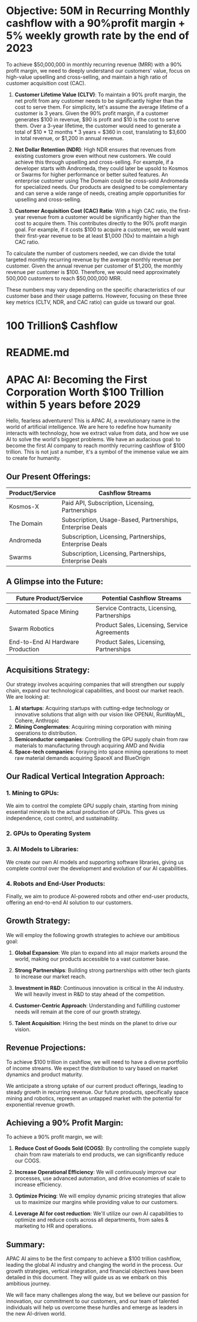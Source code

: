 # Objective: 50M in Recurring Monthly cashflow with a 90%profit margin + 5% weekly growth rate by the end of 2023

To achieve $50,000,000 in monthly recurring revenue (MRR) with a 90% profit margin, we need to deeply understand our customers' value, focus on high-value upselling and cross-selling, and maintain a high ratio of customer acquisition cost (CAC).

1. **Customer Lifetime Value (CLTV)**: To maintain a 90% profit margin, the net profit from any customer needs to be significantly higher than the cost to serve them. For simplicity, let's assume the average lifetime of a customer is 3 years. Given the 90% profit margin, if a customer generates $100 in revenue, $90 is profit and $10 is the cost to serve them. Over a 3-year lifetime, the customer would need to generate a total of $10 * 12 months * 3 years = $360 in cost, translating to $3,600 in total revenue, or $1,200 in annual revenue.

2. **Net Dollar Retention (NDR)**: High NDR ensures that revenues from existing customers grow even without new customers. We could achieve this through upselling and cross-selling. For example, if a developer starts with Andromeda, they could later be upsold to Kosmos or Swarms for higher performance or better suited features. An enterprise customer using The Domain could be cross-sold Andromeda for specialized needs. Our products are designed to be complementary and can serve a wide range of needs, creating ample opportunities for upselling and cross-selling.

3. **Customer Acquisition Cost (CAC) Ratio**: With a high CAC ratio, the first-year revenue from a customer would be significantly higher than the cost to acquire them. This contributes directly to the 90% profit margin goal. For example, if it costs $100 to acquire a customer, we would want their first-year revenue to be at least $1,000 (10x) to maintain a high CAC ratio.

To calculate the number of customers needed, we can divide the total targeted monthly recurring revenue by the average monthly revenue per customer. Given the annual revenue per customer of $1,200, the monthly revenue per customer is $100. Therefore, we would need approximately 500,000 customers to reach $50,000,000 MRR.

These numbers may vary depending on the specific characteristics of our customer base and their usage patterns. However, focusing on these three key metrics (CLTV, NDR, and CAC ratio) can guide us toward our goal.




# 100 Trillion$ Cashflow

# README.md

# APAC AI: Becoming the First Corporation Worth $100 Trillion within 5 years before 2029

Hello, fearless adventurers! This is APAC AI, a revolutionary name in the world of artificial intelligence. We are here to redefine how humanity interacts with technology, how we extract value from data, and how we use AI to solve the world's biggest problems. We have an audacious goal: to become the first AI company to reach monthly recurring cashflow of $100 trillion. This is not just a number, it's a symbol of the immense value we aim to create for humanity.

## Our Present Offerings:

| Product/Service | Cashflow Streams |
| --- | --- |
| Kosmos-X | Paid API, Subscription, Licensing, Partnerships |
| The Domain | Subscription, Usage-Based, Partnerships, Enterprise Deals |
| Andromeda | Subscription, Licensing, Partnerships, Enterprise Deals |
| Swarms | Subscription, Licensing, Partnerships, Enterprise Deals |

## A Glimpse into the Future:

| Future Product/Service | Potential Cashflow Streams |
| --- | --- |
| Automated Space Mining | Service Contracts, Licensing, Partnerships |
| Swarm Robotics | Product Sales, Licensing, Service Agreements |
| End-to-End AI Hardware Production | Product Sales, Licensing, Partnerships |

## Acquisitions Strategy:

Our strategy involves acquiring companies that will strengthen our supply chain, expand our technological capabilities, and boost our market reach. We are looking at:

1. **AI startups**: Acquiring startups with cutting-edge technology or innovative solutions that align with our vision like OPENAI, RunWayML, Cohere, Anthropic
2. **Mining Conglermates**: Acquiring mining corporation with mining operations to distribution.
3. **Semiconductor companies**: Controlling the GPU supply chain from raw materials to manufacturing through acquiring AMD and Nvidia
4. **Space-tech companies**: Foraying into space mining operations to meet raw material demands acquiring SpaceX and BlueOrigin

## Our Radical Vertical Integration Approach:

### 1. Mining to GPUs:
We aim to control the complete GPU supply chain, starting from mining essential minerals to the actual production of GPUs. This gives us independence, cost control, and sustainability.

### 2. GPUs to Operating System

### 3. AI Models to Libraries:
We create our own AI models and supporting software libraries, giving us complete control over the development and evolution of our AI capabilities.

### 4. Robots and End-User Products:
Finally, we aim to produce AI-powered robots and other end-user products, offering an end-to-end AI solution to our customers.


## Growth Strategy:

We will employ the following growth strategies to achieve our ambitious goal:

1. **Global Expansion**: We plan to expand into all major markets around the world, making our products accessible to a vast customer base.

2. **Strong Partnerships**: Building strong partnerships with other tech giants to increase our market reach.

3. **Investment in R&D**: Continuous innovation is critical in the AI industry. We will heavily invest in R&D to stay ahead of the competition.

4. **Customer-Centric Approach**: Understanding and fulfilling customer needs will remain at the core of our growth strategy.

5. **Talent Acquisition**: Hiring the best minds on the planet to drive our vision.

## Revenue Projections:

To achieve $100 trillion in cashflow, we will need to have a diverse portfolio of income streams. We expect the distribution to vary based on market dynamics and product maturity.

We anticipate a strong uptake of our current product offerings, leading to steady growth in recurring revenue. Our future products, specifically space mining and robotics, represent an untapped market with the potential for exponential revenue growth.

## Achieving a 90% Profit Margin:

To achieve a 90% profit margin, we will:

1. **Reduce Cost of Goods Sold (COGS)**: By controlling the complete supply chain from raw materials to end products, we can significantly reduce our COGS.

2. **Increase Operational Efficiency**: We will continuously improve our processes, use advanced automation, and drive economies of scale to increase efficiency.

3. **Optimize Pricing**: We will employ dynamic pricing strategies that allow us to maximize our margins while providing value to our customers.

4. **Leverage AI for cost reduction**: We'll utilize our own AI capabilities to optimize and reduce costs across all departments, from sales & marketing to HR and operations.

## Summary:

APAC AI aims to be the first company to achieve a $100 trillion cashflow, leading the global AI industry and changing the world in the process. Our growth strategies, vertical integration, and financial objectives have been detailed in this document. They will guide us as we embark on this ambitious journey.

We will face many challenges along the way, but we believe our passion for innovation, our commitment to our customers, and our team of talented individuals will help us overcome these hurdles and emerge as leaders in the new AI-driven world.


